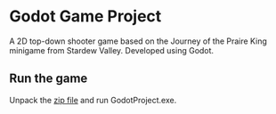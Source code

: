 # Godot Game Project
A 2D top-down shooter game based on the Journey of the Praire King minigame from Stardew Valley. Developed using Godot.
## Run the game
Unpack the [zip file](GodotGameProjectBuild.zip) and run GodotProject.exe.
